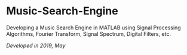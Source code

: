 # Music-Search-Engine
 
Developing a Music Search Engine in MATLAB using Signal Processing Algorithms, Fourier Transform, Signal Spectrum, Digital Filters, etc.

*Developed in 2019, May*

